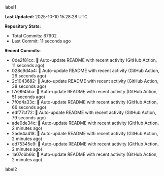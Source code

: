 
label1 
<!-- ACTIVITY_START -->
**Last Updated:** 2025-10-10 15:28:28 UTC

**Repository Stats:**
- Total Commits: 67902
- Last Commit: 11 seconds ago

**Recent Commits:**
- 0de2f81cc: 🤖 Auto-update README with recent activity (GitHub Action, 11 seconds ago)
- 028c9d4a4: 🤖 Auto-update README with recent activity (GitHub Action, 26 seconds ago)
- 2c1043682: 🤖 Auto-update README with recent activity (GitHub Action, 38 seconds ago)
- f7e9945ba: 🤖 Auto-update README with recent activity (GitHub Action, 51 seconds ago)
- 7f0d4a33c: 🤖 Auto-update README with recent activity (GitHub Action, 66 seconds ago)
- edf77cf72: 🤖 Auto-update README with recent activity (GitHub Action, 79 seconds ago)
- ade0de34c: 🤖 Auto-update README with recent activity (GitHub Action, 2 minutes ago)
- 2ade4a418: 🤖 Auto-update README with recent activity (GitHub Action, 2 minutes ago)
- ed75345e9: 🤖 Auto-update README with recent activity (GitHub Action, 2 minutes ago)
- 1a07c6b66: 🤖 Auto-update README with recent activity (GitHub Action, 2 minutes ago)
<!-- ACTIVITY_END -->

label2
